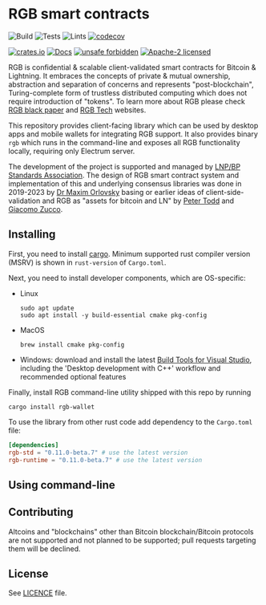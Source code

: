 # RGB smart contracts

![Build](https://github.com/RGB-WG/rgb/workflows/Build/badge.svg)
![Tests](https://github.com/RGB-WG/rgb/workflows/Tests/badge.svg)
![Lints](https://github.com/RGB-WG/rgb/workflows/Lints/badge.svg)
[![codecov](https://codecov.io/gh/RGB-WG/rgb/branch/master/graph/badge.svg)](https://codecov.io/gh/RGB-WG/rgb)

[![crates.io](https://img.shields.io/crates/v/rgb-wallet)](https://crates.io/crates/rgb-wallet)
[![Docs](https://docs.rs/rgb-wallet/badge.svg)](https://docs.rs/rgb-wallet)
[![unsafe forbidden](https://img.shields.io/badge/unsafe-forbidden-success.svg)](https://github.com/rust-secure-code/safety-dance/)
[![Apache-2 licensed](https://img.shields.io/crates/l/rgb-wallet)](./LICENSE)

RGB is confidential & scalable client-validated smart contracts for Bitcoin &
Lightning. It embraces the concepts of private & mutual ownership, abstraction
and separation of concerns and represents "post-blockchain", Turing-complete
form of trustless distributed computing which does not require introduction of
"tokens". To learn more about RGB please check [RGB black paper][Blackpaper]
and [RGB Tech] websites.

This repository provides client-facing library which can be used by desktop
apps and mobile wallets for integrating RGB support. It also provides binary
`rgb` which runs in the command-line and exposes all RGB functionality locally,
requiring only Electrum server.

The development of the project is supported and managed by [LNP/BP Standards
Association][Association]. The design of RGB smart contract system and
implementation of this and underlying consensus libraries was done in 2019-2023
by [Dr Maxim Orlovsky][Max] basing or earlier ideas of client-side-validation
and RGB as "assets for bitcoin and LN" by [Peter Todd][Todd] and
[Giacomo Zucco][Zucco].

## Installing

First, you need to install [cargo](https://doc.rust-lang.org/cargo/).
Minimum supported rust compiler version (MSRV) is shown in `rust-version` of `Cargo.toml`.

Next, you need to install developer components, which are OS-specific:

* Linux
  ```
  sudo apt update
  sudo apt install -y build-essential cmake pkg-config
  ```

* MacOS
  ```
  brew install cmake pkg-config
  ```

* Windows: download and install the
  latest [Build Tools for Visual Studio](https://aka.ms/vs/17/release/vs_BuildTools.exe), including the 'Desktop
  development with C++' workflow and recommended optional features

Finally, install RGB command-line utility shipped with this repo by running

```
cargo install rgb-wallet
```

To use the library from other rust code add dependency to the `Cargo.toml` file:

```toml
[dependencies]
rgb-std = "0.11.0-beta.7" # use the latest version
rgb-runtime = "0.11.0-beta.7" # use the latest version
```

## Using command-line

## Contributing

Altcoins and "blockchains" other than Bitcoin blockchain/Bitcoin protocols are
not supported and not planned to be supported; pull requests targeting them will
be declined.

## License

See [LICENCE](LICENSE) file.


[Association]: https://lnp-bp.org

[Blackpaper]: https://blackpaper.rgb.tech

[RGB Tech]: https://rgb.tech

[FAQ]: https://rgbfaq.com

[Max]: https://github.com/dr-orlovsky

[Todd]: https://petertodd.org/

[Zucco]: https://giacomozucco.com/

[VS]: https://learn.microsoft.com/en-us/cpp/windows/latest-supported-vc-redist?view=msvc-170
